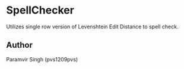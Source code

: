 # SpellChecker

Utilizes single row version of Levenshtein Edit Distance to spell check.

## Author
Paramvir Singh (pvs1209pvs)
